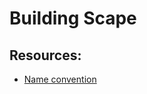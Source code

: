 # Building Scape

## Resources:
- [Name convention][1]

[1]: https://web.archive.org/web/20181207033857/https://wiki.unrealengine.com/Assets_Naming_Convention